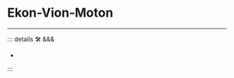 # Ekon-Vion-Moton

---

<!-- =================================================== -->
<!-- =================================================== -->
<!-- =================================================== -->
<!-- =================================================== -->
<!-- =================================================== -->
::: details 🛠 &&&

-

:::
